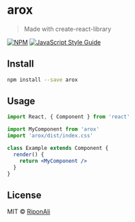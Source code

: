 # arox

> Made with create-react-library

[![NPM](https://img.shields.io/npm/v/arox.svg)](https://www.npmjs.com/package/arox) [![JavaScript Style Guide](https://img.shields.io/badge/code_style-standard-brightgreen.svg)](https://standardjs.com)

## Install

```bash
npm install --save arox
```

## Usage

```jsx
import React, { Component } from 'react'

import MyComponent from 'arox'
import 'arox/dist/index.css'

class Example extends Component {
  render() {
    return <MyComponent />
  }
}
```

## License

MIT © [RiponAli](https://github.com/RiponAli)
